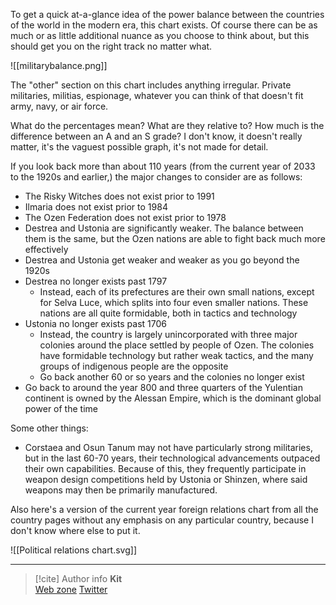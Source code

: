 To get a quick at-a-glance idea of the power balance between the countries of the world in the modern era, this chart exists. Of course there can be as much or as little additional nuance as you choose to think about, but this should get you on the right track no matter what.

![[militarybalance.png]]

The "other" section on this chart includes anything irregular. Private militaries, militias, espionage, whatever you can think of that doesn't fit army, navy, or air force.

What do the percentages mean? What are they relative to? How much is the difference between an A and an S grade? I don't know, it doesn't really matter, it's the vaguest possible graph, it's not made for detail.

If you look back more than about 110 years (from the current year of 2033 to the 1920s and earlier,) the major changes to consider are as follows:
- The Risky Witches does not exist prior to 1991
- Ilmaria does not exist prior to 1984
- The Ozen Federation does not exist prior to 1978
- Destrea and Ustonia are significantly weaker. The balance between them is the same, but the Ozen nations are able to fight back much more effectively
- Destrea and Ustonia get weaker and weaker as you go beyond the 1920s
- Destrea no longer exists past 1797
	- Instead, each of its prefectures are their own small nations, except for Selva Luce, which splits into four even smaller nations. These nations are all quite formidable, both in tactics and technology
- Ustonia no longer exists past 1706
	- Instead, the country is largely unincorporated with three major colonies around the place settled by people of Ozen. The colonies have formidable technology but rather weak tactics, and the many groups of indigenous people are the opposite
	- Go back another 60 or so years and the colonies no longer exist
- Go back to around the year 800 and three quarters of the Yulentian continent is owned by the Alessan Empire, which is the dominant global power of the time

Some other things:
- Corstaea and Osun Tanum may not have particularly strong militaries, but in the last 60-70 years, their technological advancements outpaced their own capabilities. Because of this, they frequently participate in weapon design competitions held by Ustonia or Shinzen, where said weapons may then be primarily manufactured.

Also here's a version of the current year foreign relations chart from all the country pages without any emphasis on any particular country, because I don't know where else to put it.

![[Political relations chart.svg]]

-----
> [!cite] Author info
> **Kit**\
> [Web zone](https://kitabe.link) [Twitter](https://twitter.com/Kerosyn_)